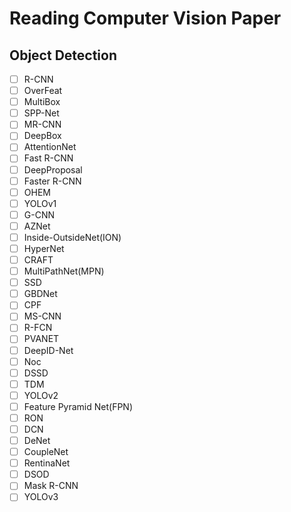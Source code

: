 # Reading Computer Vision Paper

## Object Detection

- [ ] R-CNN 
- [ ] OverFeat
- [ ] MultiBox
- [ ] SPP-Net
- [ ] MR-CNN
- [ ] DeepBox
- [ ] AttentionNet
- [ ] Fast R-CNN
- [ ] DeepProposal
- [ ] Faster R-CNN
- [ ] OHEM
- [ ] YOLOv1
- [ ] G-CNN
- [ ] AZNet
- [ ] Inside-OutsideNet(ION)
- [ ] HyperNet
- [ ] CRAFT
- [ ] MultiPathNet(MPN)
- [ ] SSD
- [ ] GBDNet
- [ ] CPF
- [ ] MS-CNN
- [ ] R-FCN
- [ ] PVANET
- [ ] DeepID-Net
- [ ] Noc
- [ ] DSSD
- [ ] TDM
- [ ] YOLOv2
- [ ] Feature Pyramid Net(FPN)
- [ ] RON
- [ ] DCN
- [ ] DeNet
- [ ] CoupleNet
- [ ] RentinaNet
- [ ] DSOD
- [ ] Mask R-CNN
- [ ] YOLOv3
